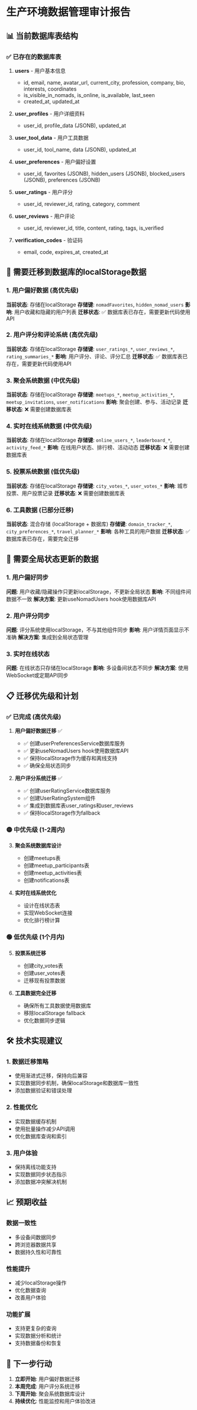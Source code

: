 # 生产环境数据管理审计报告

## 📊 当前数据库表结构

### ✅ 已存在的数据库表
1. **users** - 用户基本信息
   - id, email, name, avatar_url, current_city, profession, company, bio, interests, coordinates
   - is_visible_in_nomads, is_online, is_available, last_seen
   - created_at, updated_at

2. **user_profiles** - 用户详细资料
   - user_id, profile_data (JSONB), updated_at

3. **user_tool_data** - 用户工具数据
   - user_id, tool_name, data (JSONB), updated_at

4. **user_preferences** - 用户偏好设置
   - user_id, favorites (JSONB), hidden_users (JSONB), blocked_users (JSONB), preferences (JSONB)

5. **user_ratings** - 用户评分
   - user_id, reviewer_id, rating, category, comment

6. **user_reviews** - 用户评论
   - user_id, reviewer_id, title, content, rating, tags, is_verified

7. **verification_codes** - 验证码
   - email, code, expires_at, created_at

## 🚨 需要迁移到数据库的localStorage数据

### 1. 用户偏好数据 (高优先级)
**当前状态**: 存储在localStorage
**存储键**: `nomadFavorites`, `hidden_nomad_users`
**影响**: 用户收藏和隐藏的用户列表
**迁移状态**: ✅ 数据库表已存在，需要更新代码使用API

### 2. 用户评分和评论系统 (高优先级)
**当前状态**: 存储在localStorage
**存储键**: `user_ratings_*`, `user_reviews_*`, `rating_summaries_*`
**影响**: 用户评分、评论、评分汇总
**迁移状态**: ✅ 数据库表已存在，需要更新代码使用API

### 3. 聚会系统数据 (中优先级)
**当前状态**: 存储在localStorage
**存储键**: `meetups_*`, `meetup_activities_*`, `meetup_invitations`, `user_notifications`
**影响**: 聚会创建、参与、活动记录
**迁移状态**: ❌ 需要创建数据库表

### 4. 实时在线系统数据 (中优先级)
**当前状态**: 存储在localStorage
**存储键**: `online_users_*`, `leaderboard_*`, `activity_feed_*`
**影响**: 在线用户状态、排行榜、活动动态
**迁移状态**: ❌ 需要创建数据库表

### 5. 投票系统数据 (低优先级)
**当前状态**: 存储在localStorage
**存储键**: `city_votes_*`, `user_votes_*`
**影响**: 城市投票、用户投票记录
**迁移状态**: ❌ 需要创建数据库表

### 6. 工具数据 (已部分迁移)
**当前状态**: 混合存储 (localStorage + 数据库)
**存储键**: `domain_tracker_*`, `city_preferences_*`, `travel_planner_*`
**影响**: 各种工具的用户数据
**迁移状态**: ✅ 数据库表已存在，需要完全迁移

## 🔄 需要全局状态更新的数据

### 1. 用户偏好同步
**问题**: 用户收藏/隐藏操作只更新localStorage，不更新全局状态
**影响**: 不同组件间数据不一致
**解决方案**: 更新useNomadUsers hook使用数据库API

### 2. 用户评分同步
**问题**: 评分系统使用localStorage，不与其他组件同步
**影响**: 用户详情页面显示不准确
**解决方案**: 集成到全局状态管理

### 3. 实时在线状态
**问题**: 在线状态只存储在localStorage
**影响**: 多设备间状态不同步
**解决方案**: 使用WebSocket或定期API同步

## 📋 迁移优先级和计划

### ✅ 已完成 (高优先级)
1. **用户偏好数据迁移** ✅
   - ✅ 创建userPreferencesService数据库服务
   - ✅ 更新useNomadUsers hook使用数据库API
   - ✅ 保持localStorage作为缓存和离线支持
   - ✅ 确保全局状态同步

2. **用户评分系统迁移** ✅
   - ✅ 创建userRatingService数据库服务
   - ✅ 创建UserRatingSystem组件
   - ✅ 集成到数据库表user_ratings和user_reviews
   - ✅ 保持localStorage作为fallback

### 🟡 中优先级 (1-2周内)
3. **聚会系统数据库设计**
   - 创建meetups表
   - 创建meetup_participants表
   - 创建meetup_activities表
   - 创建notifications表

4. **实时在线系统优化**
   - 设计在线状态表
   - 实现WebSocket连接
   - 优化排行榜计算

### 🟢 低优先级 (1个月内)
5. **投票系统迁移**
   - 创建city_votes表
   - 创建user_votes表
   - 迁移现有投票数据

6. **工具数据完全迁移**
   - 确保所有工具数据使用数据库
   - 移除localStorage fallback
   - 优化数据同步逻辑

## 🛠️ 技术实现建议

### 1. 数据迁移策略
- 使用渐进式迁移，保持向后兼容
- 实现数据同步机制，确保localStorage和数据库一致性
- 添加数据验证和错误处理

### 2. 性能优化
- 实现数据缓存机制
- 使用批量操作减少API调用
- 优化数据库查询和索引

### 3. 用户体验
- 保持离线功能支持
- 实现数据同步状态指示
- 添加数据冲突解决机制

## 📈 预期收益

### 数据一致性
- 多设备间数据同步
- 跨浏览器数据共享
- 数据持久性和可靠性

### 性能提升
- 减少localStorage操作
- 优化数据查询
- 改善用户体验

### 功能扩展
- 支持更复杂的查询
- 实现数据分析和统计
- 支持数据备份和恢复

## 🎯 下一步行动

1. **立即开始**: 用户偏好数据迁移
2. **本周完成**: 用户评分系统迁移
3. **下周开始**: 聚会系统数据库设计
4. **持续优化**: 性能监控和用户体验改进

